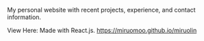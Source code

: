 My personal website with recent projects, experience, and contact information. 

View Here:
Made with React.js. https://miruomoo.github.io/miruolin
